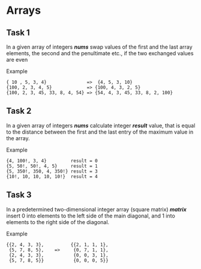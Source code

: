 # Arrays


## Task 1 
In a given array of integers **_nums_** swap values of the first and the last array elements, the second and the penultimate etc., if the two exchanged values are even

Example 

```
{ 10 , 5, 3, 4}               =>  {4, 5, 3, 10} 
{100, 2, 3, 4, 5}             => {100, 4, 3, 2, 5} 
{100, 2, 3, 45, 33, 8, 4, 54} => {54, 4, 3, 45, 33, 8, 2, 100} 
```
 
## Task 2
In a given array of integers **_nums_** calculate integer **_result_** value, that is equal to the distance between the first and the last entry of the maximum value in the array.  

Example 

```
{4, 100!, 3, 4}         result = 0 
{5, 50!, 50!, 4, 5}     result = 1 
{5, 350!, 350, 4, 350!} result = 3 
{10!, 10, 10, 10, 10!}  result = 4 
```
## Task 3
In a predetermined two-dimensional integer array (square matrix) **_matrix_** insert 0 into elements to the left side of the main diagonal, and 1 into elements to the right side of the diagonal.  

Example 

```
{{2, 4, 3, 3},          {{2, 1, 1, 1},
 {5, 7, 8, 5},    =>     {0, 7, 1, 1},          
 {2, 4, 3, 3},           {0, 0, 3, 1},
 {5, 7, 8, 5}}           {0, 0, 0, 5}}
```
